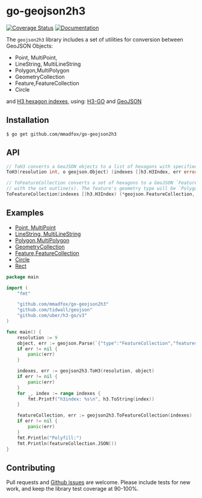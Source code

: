 # go-geojson2h3

[![Coverage Status](https://coveralls.io/repos/github/mmadfox/go-geojson2h3/badge.svg?branch=main&n=1)](https://coveralls.io/github/mmadfox/go-geojson2h3?branch=main&n=1)
[![Documentation](https://godoc.org/github.com/mmadfox/go-geojson2h3?status.svg)](https://pkg.go.dev/github.com/mmadfox/go-geojson2h3)

The `geojson2h3` library includes a set of utilities for conversion between GeoJSON Objects: 
* Point, MultiPoint,
* LineString, MultiLineString
* Polygon,MultiPolygon
* GeometryCollection
* Feature,FeatureCollection
* Circle

and [H3 hexagon indexes](https://h3geo.org), 
using:
    [H3-GO](https://github.com/uber/h3-go) and
    [GeoJSON](https://github.com/tidwall/geojson)

## Installation
```shell
$ go get github.com/mmadfox/go-geojson2h3
```

## API
```go
// ToH3 converts a GeoJSON objects to a list of hexagons with specified resolution.
ToH3(resolution int, o geojson.Object) (indexes []h3.H3Index, err error)

// ToFeatureCollection converts a set of hexagons to a GeoJSON `FeatureCollection`
// with the set outline(s). The feature's geometry type will be `Polygon`.
ToFeatureCollection(indexes []h3.H3Index) (*geojson.FeatureCollection, error)
```

## Examples

* [Point, MultiPoint](examples/point.go)
* [LineString, MultiLineString](examples/line.go)
* [Polygon,MultiPolygon](examples/polygon.go)
* [GeometryCollection](examples/collection.go)
* [Feature,FeatureCollection](examples/feature.go)
* [Circle](examples/circle.go)
* [Rect](examples/rect.go)

```go
package main

import (
	"fmt"

	"github.com/mmadfox/go-geojson2h3"
	"github.com/tidwall/geojson"
	"github.com/uber/h3-go/v3"
)

func main() {
	resolution := 9
	object, err := geojson.Parse(`{"type":"FeatureCollection","features":[{"type":"Feature","properties":{"shape":"Polygon","name":"Unnamed Layer","category":"default"},"geometry":{"type":"Polygon","coordinates":[[[-73.901303,40.756892],[-73.893924,40.743755],[-73.871476,40.756278],[-73.863378,40.764175],[-73.871444,40.768467],[-73.879852,40.760014],[-73.885515,40.764045],[-73.891522,40.761054],[-73.901303,40.756892]]]},"id":"a6ca1b7e-9ddf-4425-ad07-8a895f7d6ccf"}]}`, nil)
	if err != nil {
		panic(err)
	}

	indexes, err := geojson2h3.ToH3(resolution, object)
	if err != nil {
		panic(err)
	}
	for _, index := range indexes {
		fmt.Printf("h3index: %s\n", h3.ToString(index))
	}

	featureCollection, err := geojson2h3.ToFeatureCollection(indexes)
	if err != nil {
		panic(err)
	}
	fmt.Println("Polyfill:")
	fmt.Println(featureCollection.JSON())
}
```

## Contributing
Pull requests and [Github issues](https://github.com/mmadfox/go-geojson2h3/issues) are welcome. Please include tests for new work, and keep the library test coverage at 90-100%. 
